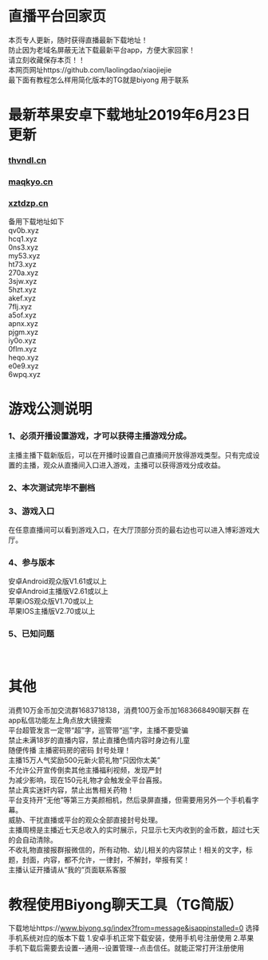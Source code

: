 # 直播平台回家页
本页专人更新，随时获得直播最新下载地址！<br>
防止因为老域名屏蔽无法下载最新平台app，方便大家回家！<br>
请立刻收藏保存本页！！<br>
本网页网址https://github.com/laolingdao/xiaojiejie<br>
最下面有教程怎么样用简化版本的TG就是biyong 用于联系

# 最新苹果安卓下载地址2019年6月23日更新
### [thvndl.cn ](http://thvndl.cn )
### [maqkyo.cn ](http://maqkyo.cn )
### [xztdzp.cn](http://memoqw.cn)<br>
备用下载地址如下<br>
qv0b.xyz<br>
hcq1.xyz<br>
0ns3.xyz<br>
my53.xyz<br>
ht73.xyz<br>
270a.xyz<br>
3sjw.xyz<br>
5hzt.xyz<br>
akef.xyz<br>
7flj.xyz<br>
a5of.xyz<br>
apnx.xyz<br>
pjgm.xyz<br>
iy0o.xyz<br>
0flm.xyz<br>
heqo.xyz<br>
e0e9.xyz<br>
6wpq.xyz<br>

# 游戏公测说明
### 1、必须开播设置游戏，才可以获得主播游戏分成。
主播主播下载新版后，可以在开播时设置自己直播间开放得游戏类型。只有完成设置的主播，观众从直播间入口进入游戏，主播可以获得游戏分成收益。<br>
### 2、本次测试完毕不删档
### 3、游戏入口
在任意直播间可以看到游戏入口，在大厅顶部分页的最右边也可以进入博彩游戏大厅。<br>
### 4、参与版本
安卓Android观众版V1.61或以上<br>
安卓Android主播版V2.61或以上<br>
苹果iOS观众版V1.70或以上<br>
苹果IOS主播版V2.70或以上<br>
### 5、已知问题
<br>

# 其他
消费10万金币加交流群1683718138，消费100万金币加1683668490聊天群 在app私信功能左上角点放大镜搜索<br>
平台超管发言一定带“超”字，巡管带“巡”字，主播不要受骗<br>
禁止未满18岁的直播内容，禁止直播色情内容时身边有儿童<br>
随便传播 主播密码房的密码 封号处理！<br>
主播15万人气奖励500元新火箭礼物“只因你太美”<br>
不允许公开宣传倒卖其他主播福利视频，发现严封<br>
为减少影响，现在150元礼物才会触发全平台喜报。<br>
禁止真实迷奸内容，禁止出售相关药物！<br>
平台支持开“无他”等第三方美颜相机，然后录屏直播，但需要用另外一个手机看字幕。<br>
威胁、干扰直播或平台的观众全部直接封号处理。<br>
主播周榜是主播近七天总收入的实时展示，只显示七天内收到的金币数，超过七天的会自动清除。<br>
不收礼物直接报群报微信的，所有动物、幼儿相关的内容禁止！相关的文字，标题，封面，内容，都不允许，一律封，不解封，举报有奖！<br>
主播认证开播请从“我的”页面联系客服<br>

# 教程使用Biyong聊天工具（TG简版）
下载地址https://www.biyong.sg/index?from=message&isappinstalled=0
选择手机系统对应的版本下载
1.安卓手机正常下载安装，使用手机号注册使用
2.苹果手机下载后需要去设置--通用--设置管理--点击信任。就能正常打开注册使用

